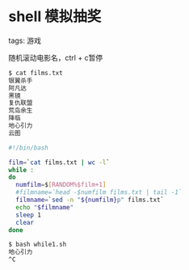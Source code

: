 #  shell 模拟抽奖
tags: 游戏

随机滚动电影名，ctrl + c暂停

```bash
$ cat films.txt 
银翼杀手
阿凡达
黑镜
复仇联盟
荒岛余生
降临
地心引力
云图
```

```bash
#!/bin/bash

film=`cat films.txt | wc -l`
while :
do
  numfilm=$[RANDOM%$film+1]
  #filmname=`head -$numfilm films.txt | tail -1`
  filmname=`sed -n "${numfilm}p" films.txt`
  echo "$filmname"
  sleep 1
  clear
done
```

```bash
$ bash while1.sh 
地心引力
^C
```
